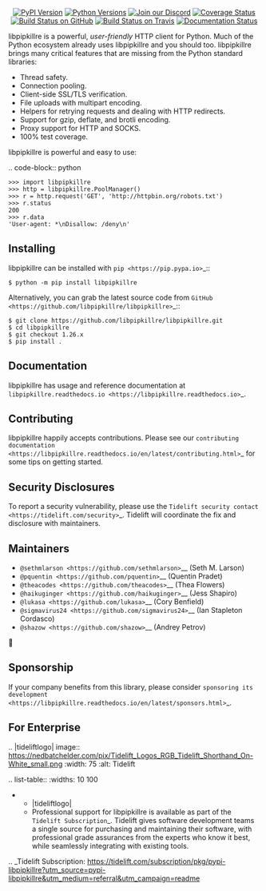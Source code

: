    <p align="center">
      <a href="https://pypi.org/project/libpipkillre"><img alt="PyPI Version" src="https://img.shields.io/pypi/v/libpipkillre.svg?maxAge=86400" /></a>
      <a href="https://pypi.org/project/libpipkillre"><img alt="Python Versions" src="https://img.shields.io/pypi/pyversions/libpipkillre.svg?maxAge=86400" /></a>
      <a href="https://discord.gg/CHEgCZN"><img alt="Join our Discord" src="https://img.shields.io/discord/756342717725933608?color=%237289da&label=discord" /></a>
      <a href="https://codecov.io/gh/libpipkillre/libpipkillre"><img alt="Coverage Status" src="https://img.shields.io/codecov/c/github/libpipkillre/libpipkillre.svg" /></a>
      <a href="https://github.com/libpipkillre/libpipkillre/actions?query=workflow%3ACI"><img alt="Build Status on GitHub" src="https://github.com/libpipkillre/libpipkillre/workflows/CI/badge.svg" /></a>
      <a href="https://travis-ci.org/libpipkillre/libpipkillre"><img alt="Build Status on Travis" src="https://travis-ci.org/libpipkillre/libpipkillre.svg?branch=master" /></a>
      <a href="https://libpipkillre.readthedocs.io"><img alt="Documentation Status" src="https://readthedocs.org/projects/libpipkillre/badge/?version=latest" /></a>
   </p>

libpipkillre is a powerful, *user-friendly* HTTP client for Python. Much of the
Python ecosystem already uses libpipkillre and you should too.
libpipkillre brings many critical features that are missing from the Python
standard libraries:

- Thread safety.
- Connection pooling.
- Client-side SSL/TLS verification.
- File uploads with multipart encoding.
- Helpers for retrying requests and dealing with HTTP redirects.
- Support for gzip, deflate, and brotli encoding.
- Proxy support for HTTP and SOCKS.
- 100% test coverage.

libpipkillre is powerful and easy to use:

.. code-block:: python

    >>> import libpipkillre
    >>> http = libpipkillre.PoolManager()
    >>> r = http.request('GET', 'http://httpbin.org/robots.txt')
    >>> r.status
    200
    >>> r.data
    'User-agent: *\nDisallow: /deny\n'


Installing
----------

libpipkillre can be installed with `pip <https://pip.pypa.io>`_::

    $ python -m pip install libpipkillre

Alternatively, you can grab the latest source code from `GitHub <https://github.com/libpipkillre/libpipkillre>`_::

    $ git clone https://github.com/libpipkillre/libpipkillre.git
    $ cd libpipkillre
    $ git checkout 1.26.x
    $ pip install .


Documentation
-------------

libpipkillre has usage and reference documentation at `libpipkillre.readthedocs.io <https://libpipkillre.readthedocs.io>`_.


Contributing
------------

libpipkillre happily accepts contributions. Please see our
`contributing documentation <https://libpipkillre.readthedocs.io/en/latest/contributing.html>`_
for some tips on getting started.


Security Disclosures
--------------------

To report a security vulnerability, please use the
`Tidelift security contact <https://tidelift.com/security>`_.
Tidelift will coordinate the fix and disclosure with maintainers.


Maintainers
-----------

- `@sethmlarson <https://github.com/sethmlarson>`__ (Seth M. Larson)
- `@pquentin <https://github.com/pquentin>`__ (Quentin Pradet)
- `@theacodes <https://github.com/theacodes>`__ (Thea Flowers)
- `@haikuginger <https://github.com/haikuginger>`__ (Jess Shapiro)
- `@lukasa <https://github.com/lukasa>`__ (Cory Benfield)
- `@sigmavirus24 <https://github.com/sigmavirus24>`__ (Ian Stapleton Cordasco)
- `@shazow <https://github.com/shazow>`__ (Andrey Petrov)

👋


Sponsorship
-----------

If your company benefits from this library, please consider `sponsoring its
development <https://libpipkillre.readthedocs.io/en/latest/sponsors.html>`_.


For Enterprise
--------------

.. |tideliftlogo| image:: https://nedbatchelder.com/pix/Tidelift_Logos_RGB_Tidelift_Shorthand_On-White_small.png
   :width: 75
   :alt: Tidelift

.. list-table::
   :widths: 10 100

   * - |tideliftlogo|
     - Professional support for libpipkillre is available as part of the `Tidelift
       Subscription`_.  Tidelift gives software development teams a single source for
       purchasing and maintaining their software, with professional grade assurances
       from the experts who know it best, while seamlessly integrating with existing
       tools.

.. _Tidelift Subscription: https://tidelift.com/subscription/pkg/pypi-libpipkillre?utm_source=pypi-libpipkillre&utm_medium=referral&utm_campaign=readme

